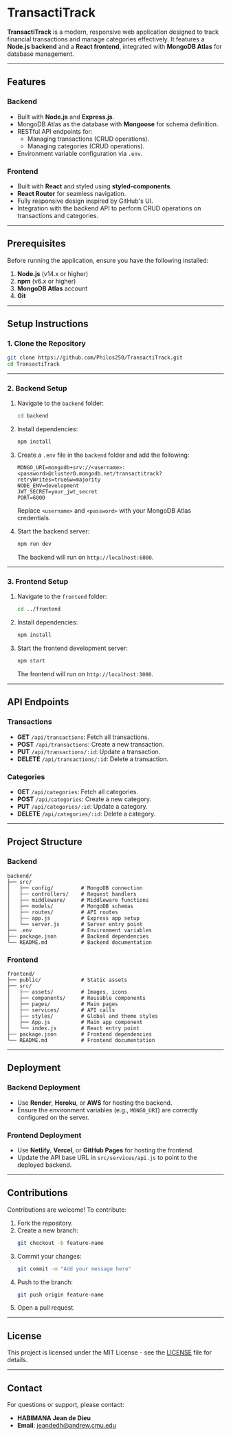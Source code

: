 # TransactiTrack

**TransactiTrack** is a modern, responsive web application designed to track financial transactions and manage categories effectively. It features a **Node.js backend** and a **React frontend**, integrated with **MongoDB Atlas** for database management.

---

## Features

### Backend
- Built with **Node.js** and **Express.js**.
- MongoDB Atlas as the database with **Mongoose** for schema definition.
- RESTful API endpoints for:
  - Managing transactions (CRUD operations).
  - Managing categories (CRUD operations).
- Environment variable configuration via `.env`.

### Frontend
- Built with **React** and styled using **styled-components**.
- **React Router** for seamless navigation.
- Fully responsive design inspired by GitHub's UI.
- Integration with the backend API to perform CRUD operations on transactions and categories.

---

## Prerequisites

Before running the application, ensure you have the following installed:

1. **Node.js** (v14.x or higher)
2. **npm** (v6.x or higher)
3. **MongoDB Atlas** account
4. **Git**

---

## Setup Instructions

### 1. Clone the Repository
```bash
git clone https://github.com/Philos250/TransactiTrack.git
cd TransactiTrack
```

---

### 2. Backend Setup

1. Navigate to the `backend` folder:
   ```bash
   cd backend
   ```

2. Install dependencies:
   ```bash
   npm install
   ```

3. Create a `.env` file in the `backend` folder and add the following:
   ```plaintext
   MONGO_URI=mongodb+srv://<username>:<password>@cluster0.mongodb.net/transactitrack?retryWrites=true&w=majority
   NODE_ENV=development
   JWT_SECRET=your_jwt_secret
   PORT=6000
   ```
   Replace `<username>` and `<password>` with your MongoDB Atlas credentials.

4. Start the backend server:
   ```bash
   npm run dev
   ```
   The backend will run on `http://localhost:6000`.

---

### 3. Frontend Setup

1. Navigate to the `frontend` folder:
   ```bash
   cd ../frontend
   ```

2. Install dependencies:
   ```bash
   npm install
   ```

3. Start the frontend development server:
   ```bash
   npm start
   ```
   The frontend will run on `http://localhost:3000`.

---

## API Endpoints

### Transactions
- **GET** `/api/transactions`: Fetch all transactions.
- **POST** `/api/transactions`: Create a new transaction.
- **PUT** `/api/transactions/:id`: Update a transaction.
- **DELETE** `/api/transactions/:id`: Delete a transaction.

### Categories
- **GET** `/api/categories`: Fetch all categories.
- **POST** `/api/categories`: Create a new category.
- **PUT** `/api/categories/:id`: Update a category.
- **DELETE** `/api/categories/:id`: Delete a category.

---

## Project Structure

### Backend
```plaintext
backend/
├── src/
│   ├── config/         # MongoDB connection
│   ├── controllers/    # Request handlers
│   ├── middleware/     # Middleware functions
│   ├── models/         # MongoDB schemas
│   ├── routes/         # API routes
│   ├── app.js          # Express app setup
│   └── server.js       # Server entry point
├── .env                # Environment variables
├── package.json        # Backend dependencies
└── README.md           # Backend documentation
```

### Frontend
```plaintext
frontend/
├── public/             # Static assets
├── src/
│   ├── assets/         # Images, icons
│   ├── components/     # Reusable components
│   ├── pages/          # Main pages
│   ├── services/       # API calls
│   ├── styles/         # Global and theme styles
│   ├── App.js          # Main app component
│   └── index.js        # React entry point
├── package.json        # Frontend dependencies
└── README.md           # Frontend documentation
```

---

## Deployment

### Backend Deployment
- Use **Render**, **Heroku**, or **AWS** for hosting the backend.
- Ensure the environment variables (e.g., `MONGO_URI`) are correctly configured on the server.

### Frontend Deployment
- Use **Netlify**, **Vercel**, or **GitHub Pages** for hosting the frontend.
- Update the API base URL in `src/services/api.js` to point to the deployed backend.

---

## Contributions

Contributions are welcome! To contribute:
1. Fork the repository.
2. Create a new branch:
   ```bash
   git checkout -b feature-name
   ```
3. Commit your changes:
   ```bash
   git commit -m "Add your message here"
   ```
4. Push to the branch:
   ```bash
   git push origin feature-name
   ```
5. Open a pull request.

---

## License
This project is licensed under the MIT License - see the [LICENSE](LICENSE) file for details.

---

## Contact
For questions or support, please contact:
- **HABIMANA Jean de Dieu**
- **Email**: jeandedh@andrew.cmu.edu

